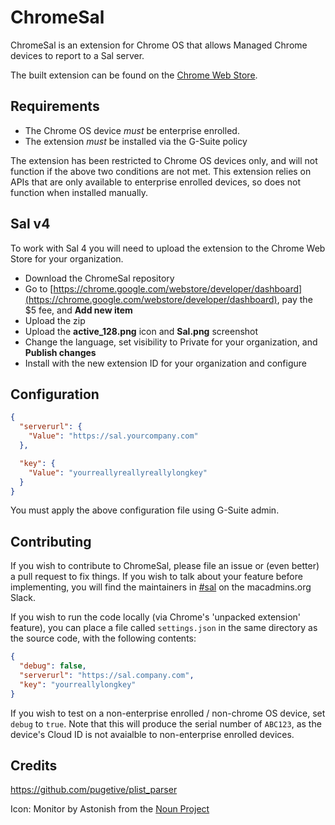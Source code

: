# ChromeSal

ChromeSal is an extension for Chrome OS that allows Managed Chrome devices to report to a Sal server.

The built extension can be found on the [Chrome Web Store](https://chrome.google.com/webstore/detail/ohnahlfkoiaeknjhhcnhcjgpemccoklg/).

## Requirements

* The Chrome OS device _must_ be enterprise enrolled.
* The extension _must_ be installed via the G-Suite policy

The extension has been restricted to Chrome OS devices only, and will not function if the above two conditions are not met. This extension relies on APIs that are only available to enterprise enrolled devices, so does not function when installed manually.

## Sal v4

To work with Sal 4 you will need to upload the extension to the Chrome Web Store for your organization.

* Download the ChromeSal repository
* Go to [https://chrome.google.com/webstore/developer/dashboard](https://chrome.google.com/webstore/developer/dashboard), pay the $5 fee, and **Add new item**
* Upload the zip
* Upload the **active_128.png** icon and **Sal.png** screenshot
* Change the language, set visibility to Private for your organization, and **Publish changes**
* Install with the new extension ID for your organization and configure

## Configuration

``` json
{
  "serverurl": {
    "Value": "https://sal.yourcompany.com"
  },

  "key": {
    "Value": "yourreallyreallyreallylongkey"
  }
}
```

You must apply the above configuration file using G-Suite admin.

## Contributing

If you wish to contribute to ChromeSal, please file an issue or (even better) a pull request to fix things. If you wish to talk about your feature before implementing, you will find the maintainers in [#sal](https://macadmins.slack.com/messages/C061B9XGS) on the macadmins.org Slack.

If you wish to run the code locally (via Chrome's 'unpacked extension' feature), you can place a file called `settings.json` in the same directory as the source code, with the following contents:

``` json
{
  "debug": false,
  "serverurl": "https://sal.company.com",
  "key": "yourreallylongkey"
}
```

If you wish to test on a non-enterprise enrolled / non-chrome OS device, set `debug` to `true`. Note that this will produce the serial number of `ABC123`, as the device's Cloud ID is not avaialble to non-enterprise enrolled devices.


## Credits
https://github.com/pugetive/plist_parser

Icon: Monitor by Astonish from the [Noun Project](https://thenounproject.com)
